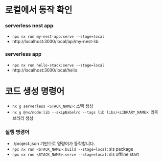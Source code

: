 # 로컬에서 동작 확인

### serverless nest app

- `npx nx run my-nest-app:serve --stage=local`
- http://localhost:3000/local/api/my-nest-lib

### serverless app

- `npx nx run hello-stack:serve --stage=local`
- http://localhost:3000/local/hello

# 코드 생성 명령어

- `nx g serverless <STACK_NAME>`: 스택 생성
- `nx g @nx/node:lib --skipBabelrc --tags lib libs/<LIBRARY_NAME>`: 라이브러리 생성

### 실행 명령어

- ./project.json 기반으로 명령어가 동작합니다.
- `npx nx run <STACK_NAME>:build --stage=local`: sls package
- `npx nx run <STACK_NAME>:serve --stage=local`: sls offline start
